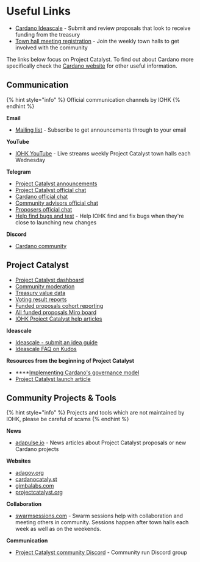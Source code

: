 # Useful Links

* [Cardano Ideascale](https://cardano.ideascale.com/) - Submit and review proposals that look to receive funding from the treasury
* [Town hall meeting registration](https://zoom.us/meeting/register/tJEtduyupzMvHNUczCQwfFJGcXzmw2lDwkIf) - Join the weekly town halls to get involved with the community

The links below focus on Project Catalyst. To find out about Cardano more specifically check the [Cardano website](https://cardano.org/) for other useful information.

## **Communication**

{% hint style="info" %}
Official communication channels by IOHK
{% endhint %}

**Email**

* [Mailing list](https://us20.campaign-archive.com/home/?u=26d3b656ecc43aa6f3063eaed&id=2451b43b07) - Subscribe to get announcements through to your email

**YouTube**

* [IOHK YouTube](https://www.youtube.com/c/IohkIo) - Live streams weekly Project Catalyst town halls each Wednesday

**Telegram**

* [Project Catalyst announcements](https://t.me/cardanocatalyst) 
* [Project Catalyst official chat](https://t.me/ProjectCatalystChat)
* [Cardano official chat](https://t.me/Cardano)
* [Community advisors official chat](https://t.me/CatalystCommunityAdvisors)
* [Proposers official chat](https://t.me/catalystproposers)
* [Help find bugs and test](https://t.me/catalystdryruns) - Help IOHK find and fix bugs when they're close to launching new changes

**Discord**

* [Cardano community](https://discord.gg/wNtBYRj6eu) 

## **Project Catalyst**

* [Project Catalyst dashboard](https://docs.google.com/spreadsheets/d/15R-Vbajy4t4fGs1TipNMfL1pEO9cwdn6WV13lKviX4Q/edit?pli=1#gid=755717523)
* [Community moderation](https://docs.google.com/document/d/1G__eWrmsUxecET2e3zIniPSQJ-FWI1YAGJ-vLwzm8U8/edit)
* [Treasury value data](https://docs.google.com/spreadsheets/d/1xny1W7HhHANLNeQcnbr8El5rakJ80VIM7fgDwJ-uqys/edit#gid=0)
* [Voting result reports](https://cardano.ideascale.com/a/pages/results)
* [Funded proposals cohort reporting](https://docs.google.com/spreadsheets/d/1e-HBO-UTFyT9aoTWhHQwqaRkjfJN7MXHwxnN9KsNuyc)
* [All funded proposals Miro board](https://miro.com/app/board/o9J_lDdCgNk=/)
* [IOHK Project Catalyst help articles](https://iohk.zendesk.com/hc/en-us/sections/4404313438617-Project-Catalyst)

**Ideascale**

* [Ideascale **-** submit an idea guide](https://intercom.help/ideascale/en/articles/682959-submit-an-idea)
* [Ideascale FAQ on Kudos](https://support.ideascale.com/en/articles/4197062-faq-on-kudos)

**Resources from the beginning of Project Catalyst**

* \*\*\*\*[Implementing Cardano's governance model](https://www.youtube.com/watch?v=WcI-ZvyeRd8) 
* [Project Catalyst launch article](https://iohk.io/en/blog/posts/2020/09/10/project-catalyst-voltaire-bring-power-to-the-people/)

## **Community Projects & Tools**

{% hint style="info" %}
Projects and tools which are not maintained by IOHK, please be careful of scams
{% endhint %}

**News**

* [adapulse.io](https://adapulse.io/) - News articles about Project Catalyst proposals or new Cardano projects

**Websites**

* [adagov.org](https://www.adagov.org/)
* [cardanocataly.st](https://cardanocataly.st/)
* [gimbalabs.com](https://gimbalabs.com/)
* [projectcatalyst.org](https://projectcatalyst.org)

**Collaboration**

* [swarmsessions.com](https://swarmsessions.com/) - Swarm sessions help with collaboration and meeting others in community. Sessions happen after town halls each week as well as on the weekends.

**Communication**

* [Project Catalyst community Discord](https://discord.gg/8HeBaUdm) - Community run Discord group

